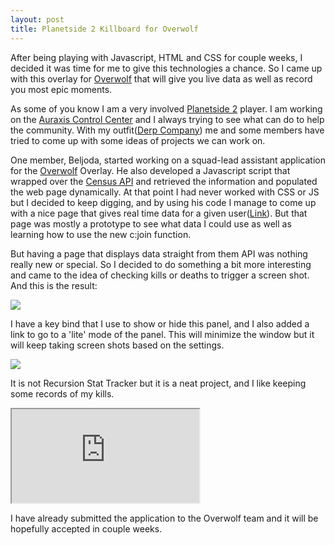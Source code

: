 ```yaml
---
layout: post
title: Planetside 2 Killboard for Overwolf
---
```


After being playing with Javascript, HTML and CSS for couple weeks, I decided it was time for me to give this technologies a chance. So I came up with this overlay for [Overwolf](http://www.overwolf.com/) that will give you live data as well as record you most epic moments.

As some of you know I am a very involved [Planetside 2](https://www.planetside2.com/home) player. I am working on the [Auraxis Control Center](https://play.google.com/store/apps/details?id=com.cesarandres.ps2link) and I always trying to see what can do to help the community. With my outfit([Derp Company](http://derpcompany.com/home/)) me and some members have tried to come up with some ideas of projects we can work on. 

One member, Beljoda, started working on a squad-lead assistant application for the [Overwolf](http://www.overwolf.com/) Overlay. He also developed a Javascript script that wrapped over the [Census API](https://census.soe.com/) and retrieved the information and populated the web page dynamically. At that point I had never worked with CSS or JS but I decided to keep digging, and by using his code I manage to come up with a nice page that gives real time data for a given user([Link](http://ndacm.org/~ramirezs/sla/Player_Dashboard.html)). But that page was mostly a prototype to see what data I could use as well as learning how to use the new c:join function.

But having a page that displays data straight from them API was nothing really new or special. So I decided to do something a bit more interesting and came to the idea of checking kills or deaths to trigger a screen shot. And this is the result:

<a href="http://imgur.com/3jHUNDN"><img src="http://i.imgur.com/3jHUNDN.jpg" class="wideImage"></img></a>

I have a key bind that I use to show or hide this panel, and I also added a link to go to a 'lite' mode of the panel. This will minimize the window but it will keep taking screen shots based on the settings.

<a href="http://imgur.com/F3RjwPn"><img src="http://i.imgur.com/F3RjwPn.jpg" class="wideImage"></img></a>

It is not Recursion Stat Tracker but it is a neat project, and I like keeping some records of my kills.

<iframe src="http://imgur.com/a/p6XhQ/embed" class="imgurCatalog" ></iframe>

I have already submitted the application to the Overwolf team and it will be hopefully accepted in couple weeks.
